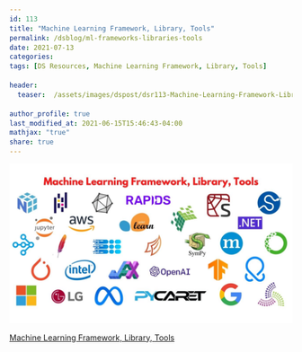 ```yaml
---
id: 113    
title: "Machine Learning Framework, Library, Tools"
permalink: /dsblog/ml-frameworks-libraries-tools
date: 2021-07-13
categories:
tags: [DS Resources, Machine Learning Framework, Library, Tools]

header:
  teaser:  /assets/images/dspost/dsr113-Machine-Learning-Framework-Library-Tools.jpg

author_profile: true
last_modified_at: 2021-06-15T15:46:43-04:00
mathjax: "true"
share: true
---
```


![Machine Learning Framework, Library, Tools](/assets/images/dspost/dsr113-Machine-Learning-Framework-Library-Tools.jpg)

[Machine Learning Framework, Library, Tools](https://docs.google.com/spreadsheets/d/e/2PACX-1vRDBsF3sb-PGIRuoBcPFPvpdF6lujUFDLU3BsaX6hh1Al_4998Xabn7zWsbQ42_kym-NRXsUGIM_iNd/pubhtml?gid=1422467600&single=true)
